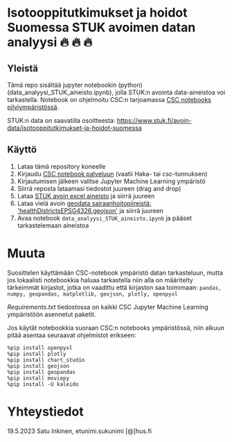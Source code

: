 # Isotooppitutkimukset ja hoidot Suomessa STUK avoimen datan analyysi :fire: :fire: :fire: 

## Yleistä
Tämä repo sisältää jupyter notebookin (python) (data_analyysi_STUK_aineisto.ipynb), jolla STUK:n avointa data-aineistoa voi tarkastella.
Notebook on ohjelmoitu CSC:n tarjoamassa [CSC notebooks pilviympäristössä](https://notebooks.rahtiapp.fi/welcome).

STUK:n data on saavatilla osoitteesta:
https://www.stuk.fi/avoin-data/isotooppitutkimukset-ja-hoidot-suomessa

## Käyttö
1. Lataa tämä repository koneelle
2. Kirjaudu [CSC notebook palveluun](https://notebooks.rahtiapp.fi/welcome) (vaatii Haka- tai csc-tunnuksen)
3. Kirjautumisen jälkeen valitse Jupyter Machine Learning ympäristö
4. Siirrä reposta lataamasi tiedostot juureen (drag and drop)
6. Lataa [STUK avoin excel aineisto](https://www.stuk.fi/avoin-data/isotooppitutkimukset-ja-hoidot-suomessa) ja siirrä juureen
7. Lataa vielä avoin [geodata sairaanhoitopiireistä:  'healthDistrictsEPSG4326.geojson'](https://github.com/VuokkoH/koronavirus-avoindata) ja siirrä juureen
8. Avaa notebook `data_analyysi_STUK_aineisto.ipynb` ja pääset tarkastelemaan aineistoa

# Muuta 
Suosittelen käyttämään CSC-notebook ympäristö datan tarkasteluun, mutta jos lokaalisti notebookkia haluaa tarkastella  niin alla on määritelty tärkeimmät kirjastot, jotka on vaadittu että kirjaston saa toimimaan: 
`pandas, numpy, geopandas, matplotlib, geojson, plotly, openpyxl`

_Requirements.txt_ tiedostossa on kaikki CSC Jupyter Machine Learning ympäristöön asennetut paketit.

Jos käytät notebookkia suoraan CSC:n notebooks ympäristössä, niin alkuun pitää asentaa seuraavat ohjelmistot erikseen:
```
%pip install openpyxl
%pip install plotly
%pip install chart_studio
%pip install geojson
%pip install geopandas
%pip install moviepy
%pip install -U kaleido
```

# Yhteystiedot
19.5.2023 Satu Inkinen, etunimi.sukunimi [@]hus.fi
